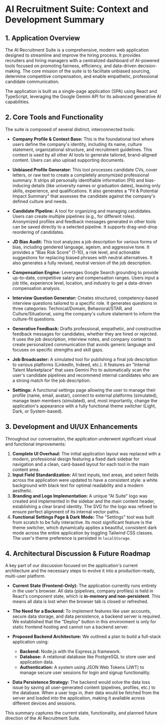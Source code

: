 # AI Recruitment Suite: Context and Development Summary

## 1. Application Overview

The AI Recruitment Suite is a comprehensive, modern web application designed to streamline and improve the hiring process. It provides recruiters and hiring managers with a centralized dashboard of AI-powered tools focused on promoting fairness, efficiency, and data-driven decision-making. The core mission of the suite is to facilitate unbiased sourcing, determine competitive compensation, and enable empathetic, professional candidate communication.

The application is built as a single-page application (SPA) using React and TypeScript, leveraging the Google Gemini API for its advanced generative AI capabilities.

## 2. Core Tools and Functionality

The suite is composed of several distinct, interconnected tools:

*   **Company Profile & Context Base:** This is the foundational tool where users define the company's identity, including its name, culture statement, organizational structure, and recruitment guidelines. This context is used by all other AI tools to generate tailored, brand-aligned content. Users can also upload supporting documents.

*   **Unbiased Profile Generator:** This tool processes candidate CVs, cover letters, or raw text to create a completely anonymized professional summary. It strips all personally identifiable information (PII) and bias-inducing details (like university names or graduation dates), leaving only skills, experience, and qualifications. It also generates a "Fit & Potential Impact Summary" that assesses the candidate against the company's defined culture and needs.

*   **Candidate Pipeline:** A tool for organizing and managing candidates. Users can create multiple pipelines (e.g., for different roles). Anonymized profiles and feedback messages generated in other tools can be saved directly to a selected pipeline. It supports drag-and-drop reordering of candidates.

*   **JD Bias Audit:** This tool analyzes a job description for various forms of bias, including gendered language, ageism, and aggressive tone. It provides a "Bias Risk Score" (1-10), a risk level, and actionable suggestions for replacing biased phrases with neutral alternatives. It also generates a fully revised, neutral version of the job description.

*   **Compensation Engine:** Leverages Google Search grounding to provide up-to-date, competitive salary and compensation ranges. Users input a job title, experience level, location, and industry to get a data-driven compensation analysis.

*   **Interview Question Generator:** Creates structured, competency-based interview questions tailored to a specific role. It generates questions in three categories: Technical/Domain, Behavioral/STAR, and Culture/Situational, using the company's culture statement to inform the culture-fit questions.

*   **Generative Feedback:** Drafts professional, empathetic, and constructive feedback messages for candidates, whether they are hired or rejected. It uses the job description, interview notes, and company context to create personalized communication that avoids generic language and focuses on specific strengths and skill gaps.

*   **Job Broadcaster:** A simulated tool for publishing a final job description to various platforms (LinkedIn, Indeed, etc.). It features an "Internal Talent Marketplace" that uses Gemini Pro to automatically scan the user's candidate pipelines and recommend internal candidates who are a strong match for the job description.

*   **Settings:** A functional settings page allowing the user to manage their profile (name, email, avatar), connect to external platforms (simulated), manage team members (simulated), and, most importantly, change the application's appearance with a fully functional theme switcher (Light, Dark, or System-based).

## 3. Development and UI/UX Enhancements

Throughout our conversation, the application underwent significant visual and functional improvements:

1.  **Complete UI Overhaul:** The initial application layout was replaced with a modern, professional design featuring a fixed dark sidebar for navigation and a clean, card-based layout for each tool in the main content area.
2.  **Input Field Standardization:** All text inputs, text areas, and select fields across the application were updated to have a consistent style: a white background with black text for optimal readability and a modern aesthetic.
3.  **Branding and Logo Implementation:** A unique "AI Suite" logo was created and implemented in the sidebar and the main content header, establishing a clear brand identity. The SVG for the logo was refined to ensure perfect alignment of its internal vector paths.
4.  **Functional Settings Page & Dark Mode:** The "Settings" tool was built from scratch to be fully interactive. Its most significant feature is the theme switcher, which dynamically applies a beautiful, consistent dark mode across the entire application by toggling Tailwind CSS classes. The user's theme preference is persisted in `localStorage`.

## 4. Architectural Discussion & Future Roadmap

A key part of our discussion focused on the application's current architecture and the necessary steps to evolve it into a production-ready, multi-user platform.

*   **Current State (Frontend-Only):** The application currently runs entirely in the user's browser. All data (pipelines, company profiles) is held in React's component state, which is **in-memory and non-persistent**. This means all data is lost when the browser tab is closed or refreshed.

*   **The Need for a Backend:** To implement features like user accounts, secure data storage, and data persistence, a backend server is required. We established that the "Deploy" button in this environment is only for static frontend hosting and cannot run a backend server.

*   **Proposed Backend Architecture:** We outlined a plan to build a full-stack application using:
    *   **Backend:** Node.js with the Express.js framework.
    *   **Database:** A relational database like PostgreSQL to store user and application data.
    *   **Authentication:** A system using JSON Web Tokens (JWT) to manage secure user sessions for login and signup functionality.

*   **Data Persistence Strategy:** The backend would solve the data loss issue by saving all user-generated content (pipelines, profiles, etc.) to the database. When a user logs in, their data would be fetched from the server and loaded into the application, making it available across different devices and sessions.

This summary captures the current state, functionality, and planned future direction of the AI Recruitment Suite.
